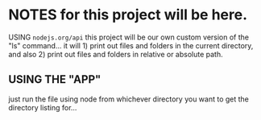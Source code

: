 # NOTES for this project will be here.

USING `nodejs.org/api` this project will be our own custom version of the "ls" command... it will 1) print out files and folders in the current directory, and also 2) print out files and folders in relative or absolute path.

## USING THE "APP"

just run the file using node from whichever directory you want to get the directory listing for...